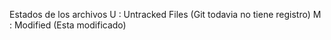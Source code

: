 Estados de los archivos
U : Untracked Files (Git todavia no tiene registro)
M : Modified (Esta modificado)